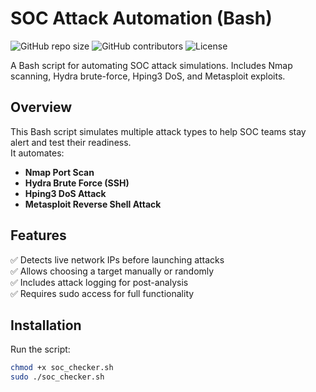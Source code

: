# SOC Attack Automation (Bash)

![GitHub repo size](https://img.shields.io/github/repo-size/DNA-CyberSec/ReconXpert)
![GitHub contributors](https://img.shields.io/github/contributors/DNA-CyberSec/ReconXpert)
![License](https://img.shields.io/github/license/DNA-CyberSec/ReconXpert)

A Bash script for automating SOC attack simulations. Includes Nmap scanning, Hydra brute-force, Hping3 DoS, and Metasploit exploits.

## Overview
This Bash script simulates multiple attack types to help SOC teams stay alert and test their readiness.  
It automates:
- **Nmap Port Scan**
- **Hydra Brute Force (SSH)**
- **Hping3 DoS Attack**
- **Metasploit Reverse Shell Attack**

## Features
✅ Detects live network IPs before launching attacks  
✅ Allows choosing a target manually or randomly  
✅ Includes attack logging for post-analysis  
✅ Requires sudo access for full functionality  

## Installation
Run the script:
```bash
chmod +x soc_checker.sh
sudo ./soc_checker.sh
